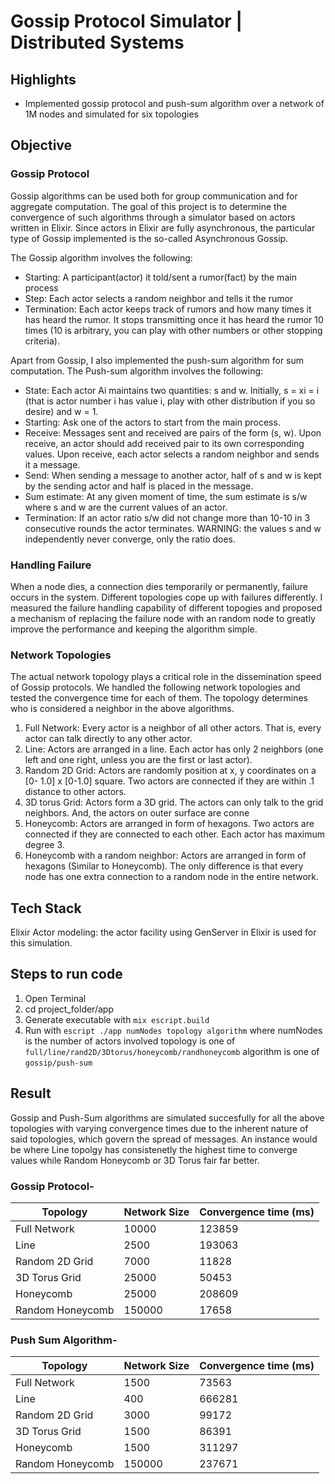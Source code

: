 # **Gossip Protocol Simulator | Distributed Systems**

## **Highlights**
- Implemented gossip protocol and push-sum algorithm over a network of 1M nodes and simulated for six topologies

## **Objective**
### **Gossip Protocol**

Gossip algorithms can be used both for group communication and for aggregate computation. The goal of this project is to determine the convergence of such algorithms through a simulator based on actors written in Elixir. Since actors in Elixir are fully asynchronous, the particular type of Gossip implemented is the so-called Asynchronous Gossip.

The Gossip algorithm involves the following:
- Starting: A participant(actor) it told/sent a rumor(fact) by the main process
- Step: Each actor selects a random neighbor and tells it the rumor
- Termination: Each actor keeps track of rumors and how many times it has
heard the rumor. It stops transmitting once it has heard the rumor 10 times
(10 is arbitrary, you can play with other numbers or other stopping criteria).

Apart from Gossip, I also implemented the push-sum algorithm for sum computation.
The Push-sum algorithm involves the following:
- State: Each actor Ai maintains two quantities: s and w. Initially, s = xi = i (that
is actor number i has value i, play with other distribution if you so desire) and
w = 1.
- Starting: Ask one of the actors to start from the main process.
- Receive: Messages sent and received are pairs of the form (s, w). Upon
receive, an actor should add received pair to its own corresponding values.
Upon receive, each actor selects a random neighbor and sends it a message.
- Send: When sending a message to another actor, half of s and w is kept by
the sending actor and half is placed in the message.
- Sum estimate: At any given moment of time, the sum estimate is s/w where
s and w are the current values of an actor.
- Termination: If an actor ratio s/w did not change more than 10-10 in 3
consecutive rounds the actor terminates. WARNING: the values s and w
independently never converge, only the ratio does.

### **Handling Failure**
When a node dies, a connection dies temporarily or permanently, failure occurs in the system. Different topologies cope up with failures differently. I measured the failure handling capability of different topogies and proposed a mechanism of replacing the failure node with an random node to greatly improve the performance and keeping the algorithm simple.

### **Network Topologies**

The actual network topology plays a critical role in the dissemination
speed of Gossip protocols. We handled the following network topologies and tested the convergence time for each of them. The topology determines who is considered a neighbor in the
above algorithms.

1. Full Network: Every actor is a neighbor of all other actors. That is, every actor
can talk directly to any other actor.
2. Line: Actors are arranged in a line. Each actor has only 2 neighbors (one left
and one right, unless you are the first or last actor).
3. Random 2D Grid: Actors are randomly position at x, y coordinates on a [0-
1.0] x [0-1.0] square. Two actors are connected if they are within .1 distance
to other actors.
4. 3D torus Grid: Actors form a 3D grid. The actors can only talk to the grid
neighbors. And, the actors on outer surface are conne
5. Honeycomb: Actors are arranged in form of hexagons. Two actors are
connected if they are connected to each other. Each actor has maximum
degree 3.
6. Honeycomb with a random neighbor: Actors are arranged in form of
hexagons (Similar to Honeycomb). The only difference is that every node has
one extra connection to a random node in the entire network.


##  **Tech Stack**
Elixir Actor modeling: the actor facility using GenServer in Elixir is used for this simulation.

## **Steps to run code**
1. Open Terminal
2. cd project_folder/app
3. Generate executable with `mix escript.build`
4. Run with `escript ./app numNodes topology algorithm` where
numNodes is the number of actors involved
topology is one of `full/line/rand2D/3Dtorus/honeycomb/randhoneycomb`
algorithm is one of `gossip/push-sum`



## **Result**

Gossip and Push-Sum algorithms are simulated succesfully for all the above topologies with varying convergence times due to the inherent nature of said topologies, which govern the spread of messages. An instance would be where Line topolgy has consistenetly the highest time to converge values while Random Honeycomb or 3D Torus fair far better.


### Gossip Protocol-

| Topology    | Network Size     | Convergence time (ms)|
| ----------- | -----------      | ---------------------|
| Full Network | 10000| 123859|
| Line | 2500|193063|
| Random 2D Grid | 7000|11828|
| 3D Torus Grid | 25000|50453|
| Honeycomb | 25000|208609|
| Random Honeycomb | 150000|17658|

### Push Sum Algorithm-

| Topology    | Network Size     |Convergence time (ms)|
| ----------- | -----------      |---------------------|
| Full Network | 1500|73563|
| Line | 400|666281|
| Random 2D Grid | 3000|99172|
| 3D Torus Grid | 1500|86391|
| Honeycomb | 1500|311297|
| Random Honeycomb | 150000|237671|
